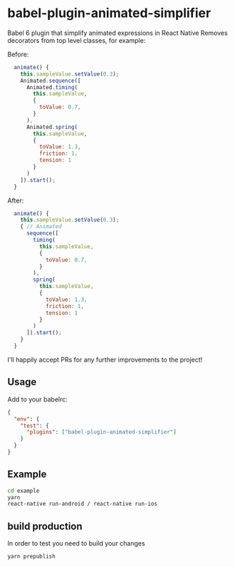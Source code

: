 # babel-plugin-animated-simplifier
Babel 6 plugin that simplify animated expressions in React Native
Removes decorators from top level classes, for example:

Before:
```js
  animate() {
    this.sampleValue.setValue(0.3);
    Animated.sequence([
      Animated.timing(
        this.sampleValue,
        {
          toValue: 0.7,
        }
      ),
      Animated.spring(
        this.sampleValue,
        {
          toValue: 1.3,
          friction: 1,
          tension: 1
        }
      )
    ]).start();
  }
```
After:
```js
  animate() {
    this.sampleValue.setValue(0.3);
    { // Animated
      sequence([
        timing(
          this.sampleValue,
          {
            toValue: 0.7,
          }
        ),
        spring(
          this.sampleValue,
          {
            toValue: 1.3,
            friction: 1,
            tension: 1
          }
        )
      ]).start();
    }
  }
```

I'll happily accept PRs for any further improvements to the project!


## Usage

Add to your babelrc:
```json
{
  "env": {
    "test": {
      "plugins": ["babel-plugin-animated-simplifier"]
    }
  }
}
```

## Example

```bash
cd example
yarn
react-native run-android / react-native run-ios
```

## build production
In order to test you need to build your changes
```bash
yarn prepublish
```
